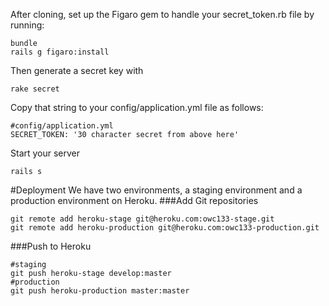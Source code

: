 After cloning, set up the Figaro gem to handle your secret_token.rb file by running:

	bundle
	rails g figaro:install

Then generate a secret key with

	rake secret

Copy that string to your config/application.yml file as follows:

	#config/application.yml
	SECRET_TOKEN: '30 character secret from above here'

Start your server
	
	rails s

#Deployment
We have two environments, a staging environment and a production environment on Heroku. 
###Add Git repositories

	git remote add heroku-stage git@heroku.com:owc133-stage.git
	git remote add heroku-production git@heroku.com:owc133-production.git

###Push to Heroku

	#staging
	git push heroku-stage develop:master
	#production
	git push heroku-production master:master

